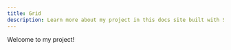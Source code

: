 ```yaml
---
title: Grid
description: Learn more about my project in this docs site built with Starlight.
---
```


Welcome to my project!